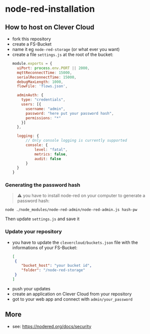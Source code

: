 # node-red-installation

## How to host on Clever Cloud

- fork this repository
- create a FS-Bucket
- name it eg `node-red-storage` (or what ever you want)
- create a file `settings.js` at the root of the bucket:
  ```javascript
  module.exports = {
    uiPort: process.env.PORT || 2000,
    mqttReconnectTime: 15000,
    serialReconnectTime: 15000,
    debugMaxLength: 1000,
    flowFile: 'flows.json',

    adminAuth: {
      type: "credentials",
      users: [{
        username: "admin",
        password: "here put your password hash",
        permissions: "*"
      }]
    },

    logging: {
        // Only console logging is currently supported
        console: {
            level: "fatal",
            metrics: false,
            audit: false
        }
    }
  }
  ```

### Generating the password hash

> :warning: you have to install node-red on your computer to generate a password hash:

`node ./node_modules/node-red-admin/node-red-admin.js hash-pw`

Then update `settings.js` and save it

### Update your repository

- you have to update the `clevercloud/buckets.json` file with the informations of your FS-Bucket:
  ```json
  [
   {
      "bucket_host": "your bucket id",
      "folder": "/node-red-storage"
   }
  ]
  ```
- push your updates
- create an application on Clever Cloud from your repository
- got to your web app and connect with `admin/your_password`


## More

- see: https://nodered.org/docs/security
